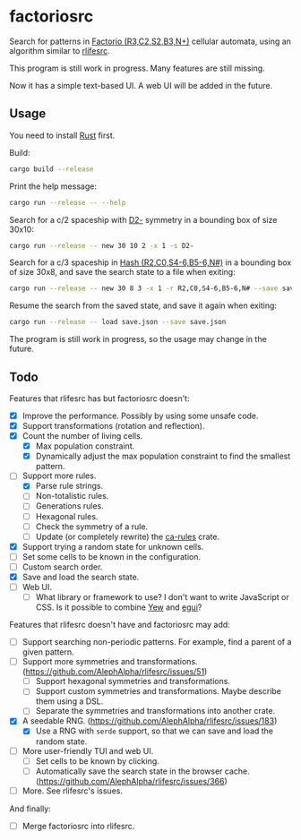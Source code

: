# factoriosrc

Search for patterns in [Factorio (R3,C2,S2,B3,N+)](https://conwaylife.com/forums/viewtopic.php?f=11&t=6166) cellular automata, using an algorithm similar to [rlifesrc](https://github.com/AlephAlpha/rlifesrc).

This program is still work in progress. Many features are still missing.

Now it has a simple text-based UI. A web UI will be added in the future.

## Usage

You need to install [Rust](https://rustup.rs/) first.

Build:

```bash
cargo build --release
```

Print the help message:

```bash
cargo run --release -- --help
```

Search for a c/2 spaceship with [D2-](https://conwaylife.com/wiki/Static_symmetry#D2) symmetry in a bounding box of size 30x10:

```bash
cargo run --release -- new 30 10 2 -x 1 -s D2-
```

Search for a c/3 spaceship in [Hash (R2,C0,S4-6,B5-6,N#)](https://conwaylife.com/forums/viewtopic.php?f=11&t=6166&start=25#p104000) in a bounding box of size 30x8, and save the search state to a file when exiting:

```bash
cargo run --release -- new 30 8 3 -x 1 -r R2,C0,S4-6,B5-6,N# --save save.json
```

Resume the search from the saved state, and save it again when exiting:

```bash
cargo run --release -- load save.json --save save.json
```

The program is still work in progress, so the usage may change in the future.

## Todo

Features that rlifesrc has but factoriosrc doesn't:

- [x] Improve the performance. Possibly by using some unsafe code.
- [x] Support transformations (rotation and reflection).
- [x] Count the number of living cells.
  - [x] Max population constraint.
  - [x] Dynamically adjust the max population constraint to find the smallest pattern.
- [ ] Support more rules.
  - [x] Parse rule strings.
  - [ ] Non-totalistic rules.
  - [ ] Generations rules.
  - [ ] Hexagonal rules.
  - [ ] Check the symmetry of a rule.
  - [ ] Update (or completely rewrite) the [ca-rules](https://crates.io/crates/ca-rules) crate.
- [x] Support trying a random state for unknown cells.
- [ ] Set some cells to be known in the configuration.
- [ ] Custom search order.
- [x] Save and load the search state.
- [ ] Web UI.
  - [ ] What library or framework to use? I don't want to write JavaScript or CSS. Is it possible to combine [Yew](https://yew.rs/) and [egui](https://www.egui.rs)?

Features that rlifesrc doesn't have and factoriosrc may add:

- [ ] Support searching non-periodic patterns. For example, find a parent of a given pattern.
- [ ] Support more symmetries and transformations. (https://github.com/AlephAlpha/rlifesrc/issues/51)
  - [ ] Support hexagonal symmetries and transformations.
  - [ ] Support custom symmetries and transformations. Maybe describe them using a DSL.
  - [ ] Separate the symmetries and transformations into another crate.
- [x] A seedable RNG. (https://github.com/AlephAlpha/rlifesrc/issues/183)
  - [x] Use a RNG with `serde` support, so that we can save and load the random state.
- [ ] More user-friendly TUI and web UI.
  - [ ] Set cells to be known by clicking.
  - [ ] Automatically save the search state in the browser cache. (https://github.com/AlephAlpha/rlifesrc/issues/366)
- [ ] More. See rlifesrc's issues.

And finally:

- [ ] Merge factoriosrc into rlifesrc.
